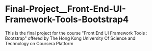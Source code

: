 # Final-Project__Front-End-UI-Framework-Tools-Bootstrap4
This is the final project for the course "Front End UI Framework Tools : Bootstrap" offered by The Hong Kong University Of Science and Technology on Coursera Platform
